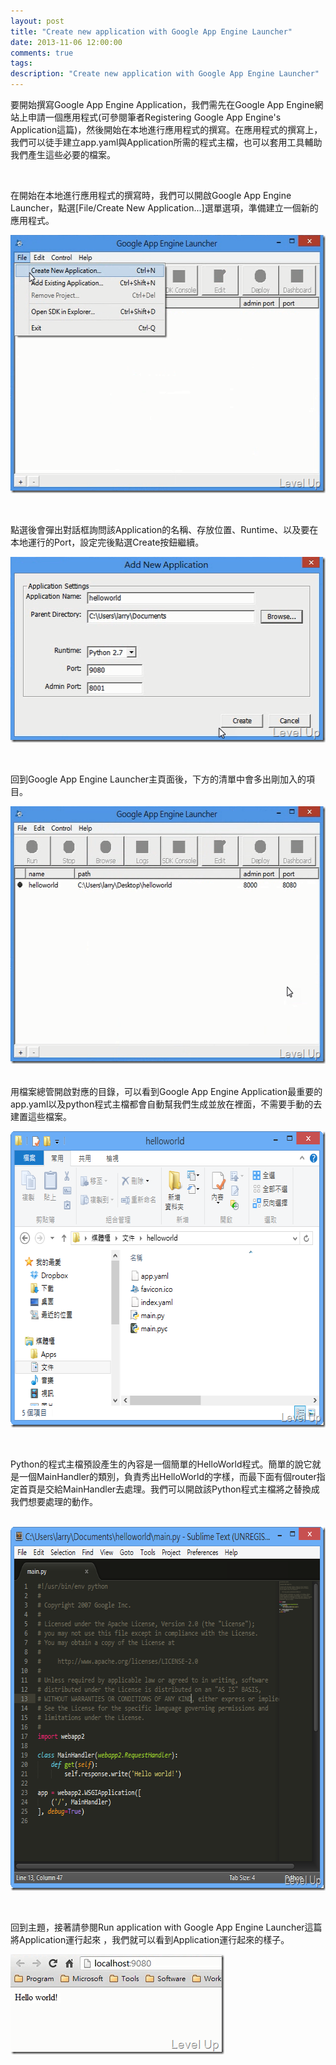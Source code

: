 ```yaml
---
layout: post
title: "Create new application with Google App Engine Launcher"
date: 2013-11-06 12:00:00
comments: true
tags: 
description: "Create new application with Google App Engine Launcher"
---
```

<p>
	要開始撰寫Google App Engine Application，我們需先在Google App Engine網站上申請一個應用程式(可參閱筆者Registering Google App Engine's Application這篇)，然後開始在本地進行應用程式的撰寫。在應用程式的撰寫上，我們可以徒手建立app.yaml與Application所需的程式主檔，也可以套用工具輔助我們產生這些必要的檔案。</p>
<p>
	 </p>
<p>
	在開始在本地進行應用程式的撰寫時，我們可以開啟Google App Engine Launcher，點選[File/Create New Application...]選單選項，準備建立一個新的應用程式。</p>
<p>
	<img alt="image" border="0" height="413" src="\images\posts\c8f71ee3-1450-4e88-92b5-1b006ce6bfb6\image_thumb_1.png" style="border-top: 0px; border-right: 0px; border-bottom: 0px; border-left: 0px" width="579" /></p>
<p>
	 </p>
<p>
	點選後會彈出對話框詢問該Application的名稱、存放位置、Runtime、以及要在本地運行的Port，設定完後點選Create按鈕繼續。</p>
<p>
	<img alt="Image(43)" border="0" height="297" src="\images\posts\c8f71ee3-1450-4e88-92b5-1b006ce6bfb6\Image(43)_thumb.png" style="border-left-width: 0px; border-right-width: 0px; border-bottom-width: 0px; border-top-width: 0px" width="506" /></p>
<p>
	 </p>
<p>
	回到Google App Engine Launcher主頁面後，下方的清單中會多出剛加入的項目。</p>
<p>
	<img alt="image" border="0" height="412" src="\images\posts\c8f71ee3-1450-4e88-92b5-1b006ce6bfb6\image_thumb_2.png" style="border-top: 0px; border-right: 0px; border-bottom: 0px; border-left: 0px" width="579" /></p>
<p>
	<br />
	用檔案總管開啟對應的目錄，可以看到Google App Engine Application最重要的app.yaml以及python程式主檔都會自動幫我們生成並放在裡面，不需要手動的去建置這些檔案。</p>
<p>
	<img alt="Image(47)" border="0" height="474" src="\images\posts\c8f71ee3-1450-4e88-92b5-1b006ce6bfb6\Image(47)_thumb.png" style="border-left-width: 0px; border-right-width: 0px; border-bottom-width: 0px; border-top-width: 0px" width="606" /></p>
<p>
	 </p>
<p>
	Python的程式主檔預設產生的內容是一個簡單的HelloWorld程式。簡單的說它就是一個MainHandler的類別，負責秀出HelloWorld的字樣，而最下面有個router指定首頁是交給MainHandler去處理。我們可以開啟該Python程式主檔將之替換成我們想要處理的動作。</p>
<p>
	 <img alt="image" border="0" height="582" src="\images\posts\c8f71ee3-1450-4e88-92b5-1b006ce6bfb6\image_thumb.png" style="border-top: 0px; border-right: 0px; border-bottom: 0px; border-left: 0px" width="660" /></p>
<p>
	 </p>
<p>
	回到主題，接著請參閱Run application with Google App Engine Launcher這篇將Application運行起來 ，我們就可以看到Application運行起來的樣子。</p>
<p>
	<img alt="Image(48)" border="0" height="160" src="\images\posts\c8f71ee3-1450-4e88-92b5-1b006ce6bfb6\Image(48)_thumb.png" style="border-left-width: 0px; border-right-width: 0px; border-bottom-width: 0px; border-top-width: 0px" width="342" /></p>
